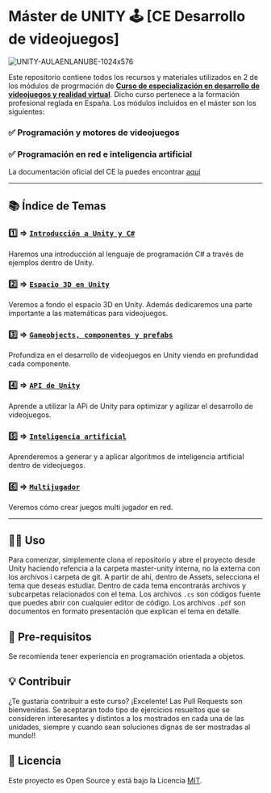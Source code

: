 # Máster de UNITY 🕹 [CE Desarrollo de videojuegos]
![UNITY-AULAENLANUBE-1024x576](https://github.com/aulaenlanube/master-unity/assets/15714409/8e8a3843-e403-47f2-949e-e4287ea9686e)

Este repositorio contiene todos los recursos y materiales utilizados en 2 de los módulos de progrmación de [**Curso de especialización en desarrollo de videojuegos y realidad virtual**](https://www.todofp.es/que-estudiar/loe/informatica-comunicaciones/ce-desarrollo-videojuegos-realidad-virtual.html). Dicho curso pertenece a la formación profesional reglada en España. Los módulos incluidos en el máster son los siguientes:

### ✅ Programación y motores de videojuegos   
### ✅ Programación en red e inteligencia artificial

La documentación oficial del CE la puedes encontrar [aquí](https://www.boe.es/diario_boe/txt.php?id=BOE-A-2021-7555)


---

## 📚 Índice de Temas

### 1️⃣ &#8658; [**`Introducción a Unity y C#`**](master-unity/Assets/tema1) 
Haremos una introducción al lenguaje de programación C# a través de ejemplos dentro de Unity.

### 2️⃣ &#8658; [**`Espacio 3D en Unity`**](master-unity/Assets/tema2) 
Veremos a fondo el espacio 3D en Unity. Además dedicaremos una parte importante a las matemáticas para videojuegos.

### 3️⃣ &#8658; [**`Gameobjects, componentes y prefabs`**](master-unity/Assets/tema3)
Profundiza en el desarrollo de videojuegos en Unity viendo en profundidad cada componente. 

### 4️⃣ &#8658; [**`API de Unity`**](master-unity/Assets/tema4) 
Aprende a utilizar la APi de Unity para optimizar y agilizar el desarrollo de videojuegos.

### 5️⃣ &#8658; [**`Inteligencia artificial`**](master-unity/Assets/tema5)
Aprenderemos a generar y a aplicar algoritmos de inteligencia artificial dentro de videojuegos.

### 6️⃣ &#8658; [**`Multijugador`**](master-unity/Assets/tema6)
Veremos cómo crear juegos multi jugador en red.

---

## 👨‍💻 Uso

Para comenzar, simplemente clona el repositorio y abre el proyecto desde Unity haciendo refencia a la carpeta master-unity interna, no la externa con los archivos i carpeta de git. A partir de ahí, dentro de Assets, selecciona el tema que deseas estudiar. Dentro de cada tema encontrarás archivos y subcarpetas relacionados con el tema. Los archivos `.cs` son códigos fuente que puedes abrir con cualquier editor de código. Los archivos `.pdf` son documentos en formato presentación que explican el tema en detalle.  

## 🌱 Pre-requisitos

Se recomienda tener experiencia en programación orientada a objetos.

## 💡 Contribuir

¿Te gustaría contribuir a este curso? ¡Excelente! Las Pull Requests son bienvenidas. Se aceptaran todo tipo de ejercicios resueltos que se consideren interesantes y distintos a los mostrados en cada una de las unidades, siempre y cuando sean soluciones dignas de ser mostradas al mundo!!

## 📖 Licencia

Este proyecto es Open Source y está bajo la Licencia [MIT](https://es.wikipedia.org/wiki/Licencia_MIT).

